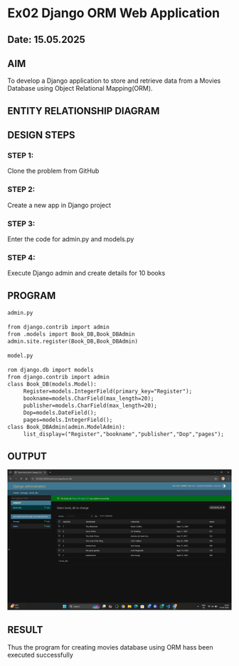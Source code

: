 # Ex02 Django ORM Web Application
## Date: 15.05.2025

## AIM
To develop a Django application to store and retrieve data from a Movies Database using Object Relational Mapping(ORM).

## ENTITY RELATIONSHIP DIAGRAM



## DESIGN STEPS

### STEP 1:
Clone the problem from GitHub

### STEP 2:
Create a new app in Django project

### STEP 3:
Enter the code for admin.py and models.py

### STEP 4:
Execute Django admin and create details for 10 books

## PROGRAM
```
admin.py

from django.contrib import admin
from .models import Book_DB,Book_DBAdmin
admin.site.register(Book_DB,Book_DBAdmin)

model.py

rom django.db import models
from django.contrib import admin
class Book_DB(models.Model):
     Register=models.IntegerField(primary_key="Register");
     bookname=models.CharField(max_length=20);
     publisher=models.CharField(max_length=20);
     Dop=models.DateField();
     pages=models.IntegerField();
class Book_DBAdmin(admin.ModelAdmin):
     list_display=("Register","bookname","publisher","Dop","pages");

```


## OUTPUT

![alt text](<Screenshot 2025-05-15 141626.png>)


## RESULT
Thus the program for creating movies database using ORM hass been executed successfully
